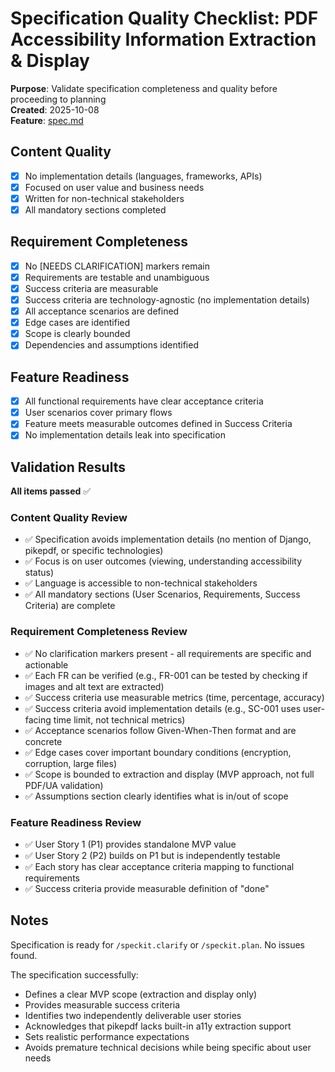 # Specification Quality Checklist: PDF Accessibility Information Extraction & Display

**Purpose**: Validate specification completeness and quality before proceeding to planning  
**Created**: 2025-10-08  
**Feature**: [spec.md](../spec.md)

## Content Quality

- [x] No implementation details (languages, frameworks, APIs)
- [x] Focused on user value and business needs
- [x] Written for non-technical stakeholders
- [x] All mandatory sections completed

## Requirement Completeness

- [x] No [NEEDS CLARIFICATION] markers remain
- [x] Requirements are testable and unambiguous
- [x] Success criteria are measurable
- [x] Success criteria are technology-agnostic (no implementation details)
- [x] All acceptance scenarios are defined
- [x] Edge cases are identified
- [x] Scope is clearly bounded
- [x] Dependencies and assumptions identified

## Feature Readiness

- [x] All functional requirements have clear acceptance criteria
- [x] User scenarios cover primary flows
- [x] Feature meets measurable outcomes defined in Success Criteria
- [x] No implementation details leak into specification

## Validation Results

**All items passed** ✅

### Content Quality Review
- ✅ Specification avoids implementation details (no mention of Django, pikepdf, or specific technologies)
- ✅ Focus is on user outcomes (viewing, understanding accessibility status)
- ✅ Language is accessible to non-technical stakeholders
- ✅ All mandatory sections (User Scenarios, Requirements, Success Criteria) are complete

### Requirement Completeness Review
- ✅ No clarification markers present - all requirements are specific and actionable
- ✅ Each FR can be verified (e.g., FR-001 can be tested by checking if images and alt text are extracted)
- ✅ Success criteria use measurable metrics (time, percentage, accuracy)
- ✅ Success criteria avoid implementation details (e.g., SC-001 uses user-facing time limit, not technical metrics)
- ✅ Acceptance scenarios follow Given-When-Then format and are concrete
- ✅ Edge cases cover important boundary conditions (encryption, corruption, large files)
- ✅ Scope is bounded to extraction and display (MVP approach, not full PDF/UA validation)
- ✅ Assumptions section clearly identifies what is in/out of scope

### Feature Readiness Review
- ✅ User Story 1 (P1) provides standalone MVP value
- ✅ User Story 2 (P2) builds on P1 but is independently testable
- ✅ Each story has clear acceptance criteria mapping to functional requirements
- ✅ Success criteria provide measurable definition of "done"

## Notes

Specification is ready for `/speckit.clarify` or `/speckit.plan`. No issues found.

The specification successfully:
- Defines a clear MVP scope (extraction and display only)
- Provides measurable success criteria
- Identifies two independently deliverable user stories
- Acknowledges that pikepdf lacks built-in a11y extraction support
- Sets realistic performance expectations
- Avoids premature technical decisions while being specific about user needs
